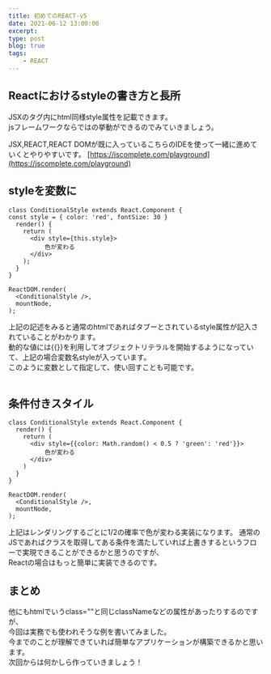 ```yaml
---
title: 初めてのREACT-v5
date: 2021-06-12 13:00:00
excerpt:
type: post
blog: true
tags:
    - REACT
---
```



## Reactにおけるstyleの書き方と長所
JSXのタグ内にhtml同様style属性を記載できます。  
jsフレームワークならではの挙動ができるのでみていきましょう。
   
JSX,REACT,REACT DOMが既に入っているこちらのIDEを使って一緒に進めていくとやりやすいです。 
[https://jscomplete.com/playground](https://jscomplete.com/playground)  

## styleを変数に

```
class ConditionalStyle extends React.Component {
const style = { color: 'red', fontSize: 30 }
  render() {
    return (
      <div style={this.style}>
          色が変わる
      </div>
    );
  }
}

ReactDOM.render(
  <ConditionalStyle />,
  mountNode,
);
```
上記の記述をみると通常のhtmlであればタブーとされているstyle属性が記入されていることがわかります。  
動的な値には{{}}を利用してオブジェクトリテラルを開始するようになっていて、上記の場合変数名styleが入っています。  
このように変数として指定して、使い回すことも可能です。  
<br>

## 条件付きスタイル
```
class ConditionalStyle extends React.Component {
  render() {
    return (
      <div style={{color: Math.random() < 0.5 ? 'green': 'red'}}>
          色が変わる
      </div>
    )
  }
}

ReactDOM.render(
  <ConditionalStyle />,
  mountNode,
);
```
上記はレンダリングするごとに1/2の確率で色が変わる実装になります。
通常のJSであればクラスを取得してある条件を満たしていれば上書きするというフローで実現できることができるかと思うのですが、  
Reactの場合はもっと簡単に実装できるのです。

## まとめ
他にもhtmlでいうclass=""と同じclassNameなどの属性があったりするのですが、  
今回は実務でも使われそうな例を書いてみました。  
今までのことが理解できていれば簡単なアプリケーションが構築できるかと思います。  
次回からは何かしら作っていきましょう！